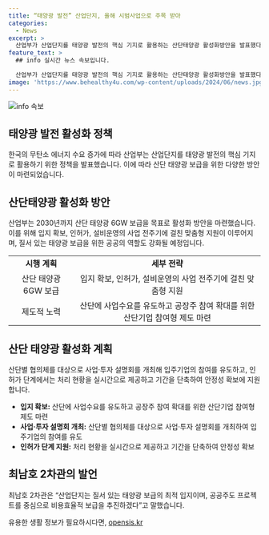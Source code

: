```yaml
---
title: “태양광 발전” 산업단지, 올해 시범사업으로 주목 받아
categories:
  - News
excerpt: >
  산업부가 산업단지를 태양광 발전의 핵심 기지로 활용하는 산단태양광 활성화방안을 발표했다. 산업부는 2030년까지 6GW의 태양광 보급을 목표로 산단별 협의체를 대상으로 사업·투자 설명회를 개최하고, 인허가 단계에서는 처리 현황을 실시간으로 제공하며, 운영단계에서는 체계적인 유지보수를 통해 안정성 확보에 지원할 예정이다. 이와 함께, 공공의 역할 강화를 통해 질서 있는 태양광 보급을 위한 노력을 진행할 예정이다. 정부는 산단에 입주한 기업, 공장주 등이 함께 사업에 참여하는 경우 일정조건을 충족할 때 입찰 우대 등을 검토하고 있다. 최남호 2차관은 산업단지는 질서 있는 태양광 보급의 최적 입지라며 산단태양광 활성화와 사업모델 확산에 힘을 모으자고 말했다.
feature_text: >
  ## info 실시간 뉴스 속보입니다.

  산업부가 산업단지를 태양광 발전의 핵심 기지로 활용하는 산단태양광 활성화방안을 발표했다. 산업부는 2030년까지 6GW의 태양광 보급을 목표로 산단별 협의체를 대상으로 사업·투자 설명회를 개최하고, 인허가 단계에서는 처리 현황을 실시간으로 제공하며, 운영단계에서는 체계적인 유지보수를 통해 안정성 확보에 지원할 예정이다. 이와 함께, 공공의 역할 강화를 통해 질서 있는 태양광 보급을 위한 노력을 진행할 예정이다. 정부는 산단에 입주한 기업, 공장주 등이 함께 사업에 참여하는 경우 일정조건을 충족할 때 입찰 우대 등을 검토하고 있다. 최남호 2차관은 산업단지는 질서 있는 태양광 보급의 최적 입지라며 산단태양광 활성화와 사업모델 확산에 힘을 모으자고 말했다.
image: 'https://www.behealthy4u.com/wp-content/uploads/2024/06/news.jpg'
---
```


<p><img src="https://www.behealthy4u.com/wp-content/uploads/2024/06/news.jpg" alt="info 속보" /></p>

<h2 data-ke-size="size26">태양광 발전 활성화 정책</h2>

<p data-ke-size="size16">한국의 무탄소 에너지 수요 증가에 따라 산업부는 산업단지를 태양광 발전의 핵심 기지로 활용하기 위한 정책을 발표했습니다. 이에 따라 산단 태양광 보급을 위한 다양한 방안이 마련되었습니다.</p>

<h2 data-ke-size="size24">산단태양광 활성화 방안</h2>

<p data-ke-size="size16">산업부는 2030년까지 산단 태양광 6GW 보급을 목표로 활성화 방안을 마련했습니다. 이를 위해 입지 확보, 인허가, 설비운영의 사업 전주기에 걸친 맞춤형 지원이 이루어지며, 질서 있는 태양광 보급을 위한 공공의 역할도 강화될 예정입니다.</p>

<table>
    <tr>
        <td style="text-align: center; height: 17px;"><b>시행 계획</b></td>
        <td style="text-align: center; height: 17px;"><b>세부 전략</b></td>
    </tr>
    <tr>
        <td style="text-align: center; height: 17px;">산단 태양광 6GW 보급</td>
        <td style="text-align: center; height: 17px;">입지 확보, 인허가, 설비운영의 사업 전주기에 걸친 맞춤형 지원</td>
    </tr>
    <tr>
        <td style="text-align: center; height: 17px;">제도적 노력</td>
        <td style="text-align: center; height: 17px;">산단에 사업수요를 유도하고 공장주 참여 확대를 위한 산단기업 참여형 제도 마련</td>
    </tr>
</table>

<h2 data-ke-size="size24">산단 태양광 활성화 계획</h2>

<p data-ke-size="size16">산단별 협의체를 대상으로 사업·투자 설명회를 개최해 입주기업의 참여를 유도하고, 인허가 단계에서는 처리 현황을 실시간으로 제공하고 기간을 단축하여 안정성 확보에 지원합니다.</p>

<ul>
    <li><b>입지 확보:</b> 산단에 사업수요를 유도하고 공장주 참여 확대를 위한 산단기업 참여형 제도 마련</li>
    <li><b>사업·투자 설명회 개최:</b> 산단별 협의체를 대상으로 사업·투자 설명회를 개최하여 입주기업의 참여를 유도</li>
    <li><b>인허가 단계 지원:</b> 처리 현황을 실시간으로 제공하고 기간을 단축하여 안정성 확보</li>
</ul>

<h2 data-ke-size="size24">최남호 2차관의 발언</h2>

<p data-ke-size="size16">최남호 2차관은 “산업단지는 질서 있는 태양광 보급의 최적 입지이며, 공공주도 프로젝트를 중심으로 비용효율적 보급을 추진하겠다”고 말했습니다.</p>
유용한 생활 정보가 필요하시다면, <a href="https://opensis.kr" rel="dofollow">opensis.kr</a>


